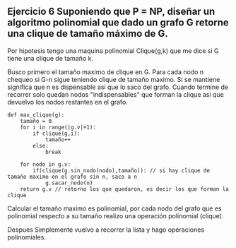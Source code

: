 ## Ejercicio 6 Suponiendo que P = NP, diseñar un algoritmo polinomial que dado un grafo G retorne una clique de tamaño máximo de G.

Por hipotesis tengo una maquina polinomial Clique(g,k) que me dice si G tiene una clique de tamaño k.

Busco primero el tamaño maximo de clique en G.
Para cada nodo n chequeo si G-n sigue teniendo clique de tamaño maximo. Si se mantiene significa que
n es dispensable asi que lo saco del grafo. Cuando termine de recorrer solo quedan nodos "indispensables"
que forman la clique asi que devuelvo los nodos restantes en el grafo.

```
def max_clique(g):
    tamaño = 0
    for i in range(|g.v|+1):
        if clique(g,i):
            tamaño++
        else:
            break

    for nodo in g.v:
        if(clique(g.sin_nodo(nodo),tamaño)): // si hay clique de tamaño maximo en el grafo sin n, saco a n
            g.sacar_nodo(n)
    return g.v // retorno los que quedaron, es decir los que forman la clique
```

Calcular el tamaño maximo es polinomial, por cada nodo del grafo que es polinomial respecto a su tamaño realizo una
operación polinomial (clique).

Despues Simplemente vuelvo a recorrer la lista y hago operaciones polinomiales.

